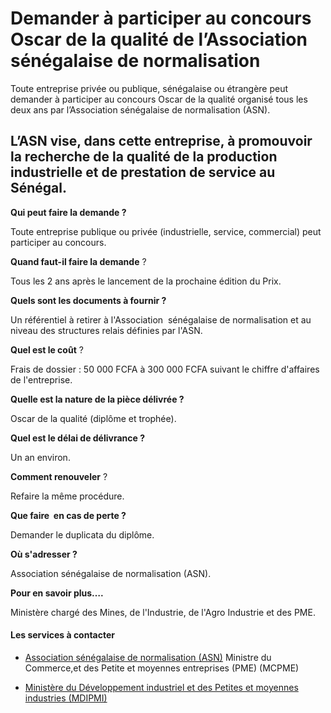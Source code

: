 # Demander à participer au concours Oscar de la qualité de l’Association sénégalaise de normalisation

Toute entreprise privée ou publique, sénégalaise ou étrangère peut demander à participer au concours Oscar de la qualité organisé tous les deux ans par l’Association sénégalaise de normalisation (ASN).  
  
L’ASN vise, dans cette entreprise, à promouvoir la recherche de la qualité de la production industrielle et de prestation de service au Sénégal.
---------------------------------------------------------------------------------------------------------------------------------------------------------------------------------------------------------------------------------------------------------------------------------------------------------------------------------------------------------------

**Qui peut faire la demande ?**

Toute entreprise publique ou privée (industrielle, service, commercial) peut participer au concours.

**Quand faut-il faire la demande** ?

Tous les 2 ans après le lancement de la prochaine édition du Prix.

**Quels sont les documents à fournir ?**

Un référentiel à retirer à l'Association  sénégalaise de normalisation et au niveau des structures relais définies par l'ASN.

**Quel est le coût** ?

Frais de dossier : 50 000 FCFA à 300 000 FCFA suivant le chiffre d'affaires de l'entreprise.

**Quelle est la nature de la pièce délivrée ?**

Oscar de la qualité (diplôme et trophée).

**Quel est le délai de délivrance ?**

Un an environ.

**Comment renouveler** ?

Refaire la même procédure.

**Que faire  en cas de perte ?**

Demander le duplicata du diplôme.

**Où s'adresser ?**

Association sénégalaise de normalisation (ASN).  

**Pour en savoir plus….**

Ministère chargé des Mines, de l'Industrie, de l'Agro Industrie et des PME.

#### Les services à contacter

*   [Association sénégalaise de normalisation (ASN)](../../../services/association-senegalaise-de-normalisation-asn.md) Ministre du Commerce,et des Petite et moyennes entreprises (PME) (MCPME)  
    
*   [Ministère du Développement industriel et des Petites et moyennes industries (MDIPMI)](../../../services/ministere-du-developpement-industriel-et-des-petites-et-moyennes-industries-mdipmi.md)
